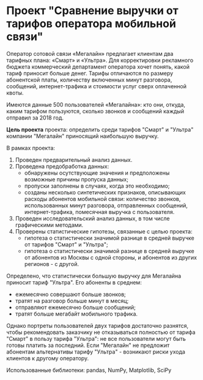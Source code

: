 # Проект "Сравнение выручки от тарифов оператора мобильной связи"

Оператор сотовой связи «Мегалайн» предлагает клиентам два тарифных плана: «Смарт» и «Ультра». Для корректировки рекламного бюджета коммерческий департамент оператора хочет понять, какой тариф приносит больше денег. Тарифы отличаются по размеру абонентской платы, количеству включенных минут разговора, сообщений, интернет-трафика и стоимости услуг сверх оплаченной квоты.

Имеются данные 500 пользователей «Мегалайна»: кто они, откуда, каким тарифом пользуются, сколько звонков и сообщений каждый отправил за 2018 год.

**Цель проекта** проекта: определить среди тарифов "Смарт" и "Ультра" компании "Мегалайн" приносящий наибольшую выручку.

В рамках проекта:
1. Проведен предварительный анализ данных.
2. Проведена предобработка данных:
    - обнаружены осутствующие значения и предположены возможные причины пропуска данных;
    - пропуски заполнены в случаях, когда это необходимо;
    - созданы несколько синтетических признаков, описывающих расходы абонентов мобильной связи: количество звонков, использованных минут разговора, отправленных сообщений, интернет-трафика, помесячная выручка с пользователя.
3. Проведен исследовательский анализ данных, в том числе графическими методами.
4. Проверены статистические гипотезы, связанные с целью проекта:
    - гипотеза о статистически значимой разнице в средней выручке от тарифов "Смарт" и "Ультра";
    - гипотеза о статистически значимой разнице в средней выручке от абонентов из Москвы с одной стороны, и абонентов из других регионов - с другой.

Определено, что статистически большую выручку для Мегалайна приносит тариф "Ультра". Его абоненты в среднем:
- ежемесячно совершают больше звонков;
- тратят на разговор больше минут в месяц;
- отправляют ежемесячно больше сообщений;
- тратят больше мегабайт мобильного трафика.

Однако портреты пользователей двух тарифов достаточно разнятся, чтобы рекомендовать заказчику не отказываться полностью от тарифа "Смарт" в пользу тарифа "Ультра": не все пользователи могут быть готовы платить за последний. Если "Мегалайн" не предложит абонентам альтернативы тарифу "Ультра" - возникают риски ухода клиентов к другому оператору.

Использованные библиотеки: pandas, NumPy, Matplotlib, SciPy